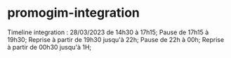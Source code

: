 # promogim-integration

Timeline integration :
28/03/2023 de 14h30 à 17h15;
Pause de 17h15 à 19h30;
Reprise à partir de 19h30 jusqu'à 22h;
Pause de 22h à 00h;
Reprise à partir de 00h30 jusqu'à 1H;




